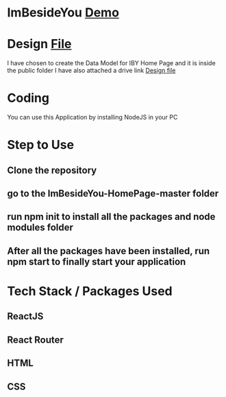 # ImBesideYou [Demo](https://xenodochial-leavitt-031bec.netlify.app/)

# Design [File](https://drive.google.com/file/d/1qbPfuuTMmhw_5VzUpmqiUcrdpGbnHl4b/view?usp=sharing)

I have chosen to create the Data Model for IBY Home Page and it is inside the public folder
I have also attached a drive link [Design file](https://drive.google.com/file/d/1qbPfuuTMmhw_5VzUpmqiUcrdpGbnHl4b/view?usp=sharing)

# Coding

You can use this Application by installing NodeJS in your PC

# Step to Use
## Clone the repository 
## go to the ImBesideYou-HomePage-master folder
## run npm init to install all the packages and node modules folder
## After all the packages have been installed, run npm start to finally start your application

# Tech Stack / Packages Used

## ReactJS
## React Router
## HTML
## CSS

